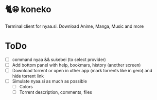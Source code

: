 # 🐈🌐 koneko
 Terminal client for nyaa.si. Download Anime, Manga, Music and more


# ToDo
- [ ] command nyaa && sukebei (to select provider)
- [ ] Add bottom panel with help, bookmars, history (another screen)
- [ ] Download torrent or open in other app (mark torrents like in gero) and hide torrent link
- [ ] Simulate nyaa.si as much as possible
    * [ ] Colors
    * [ ] Torrent description, comments, files